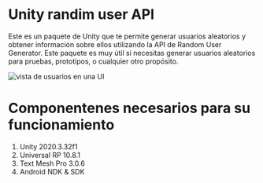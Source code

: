 # Unity randim user API

Este es un paquete de Unity que te permite generar usuarios aleatorios y obtener información sobre ellos utilizando la API de Random User Generator. Este paquete es muy útil si necesitas generar usuarios aleatorios para pruebas, prototipos, o cualquier otro propósito.

![vista de usuarios en una UI](https://github.com/NocSchecter/Unity-random-user-api/blob/develop/Screens/preview.gif)

# Componentenes necesarios para su funcionamiento

1. Unity 2020.3.32f1
2. Universal RP 10.8.1
3. Text Mesh Pro 3.0.6
4. Android NDK & SDK
